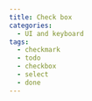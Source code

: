 ```yaml
---
title: Check box
categories:
  - UI and keyboard
tags:
  - checkmark
  - todo
  - checkbox
  - select
  - done
---
```


